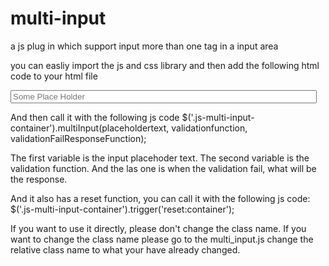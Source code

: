# multi-input
a js plug in which support input more than one tag in a input area

you can easliy import the js and css library and then add the following html code to your html file

<div class="js-multi-input-container div-multi-input" style="width:500px;">
  <input class="multi-input js-multi-input" type="text" size="20" placeholder="Some Place Holder" style="width:98%"/>
</div>

And then call it with the following js code 
$('.js-multi-input-container').multiInput(placeholdertext, validationfunction, validationFailResponseFunction);

The first variable is the input placehoder text. 
The second variable is the validation function.
And the las one is when the validation fail, what will be the response. 

And it also has a reset function, you can call it with the following js code:
$('.js-multi-input-container').trigger('reset:container');


If you want to use it directly, please don't change the class name. 
If you want to change the class name please go to the multi_input.js change the relative class name to what your have already changed. 






